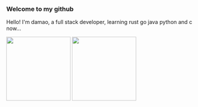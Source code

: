 ### Welcome to my github 
Hello! I'm damao, a full stack developer, learning rust go java python and c now...
<div >
    <img height="170px" src="https://github-readme-stats.vercel.app/api?username=MBDAMAO" />
    <img height="170px" src="https://github-readme-stats.vercel.app/api/top-langs/?username=MBDAMAO&layout=compact&langs_count=8" />
</div>
<!--
**MBDAMAO/MBDAMAO** is a ✨ _special_ ✨ repository because its `README.md` (this file) appears on your GitHub profile.

Here are some ideas to get you started:

- 🔭 I’m currently working on ...
- 🌱 I’m currently learning ...
- 👯 I’m looking to collaborate on ...
- 🤔 I’m looking for help with ...
- 💬 Ask me about ...
- 📫 How to reach me: ...
- 😄 Pronouns: ...
- ⚡ Fun fact: ...
-->

